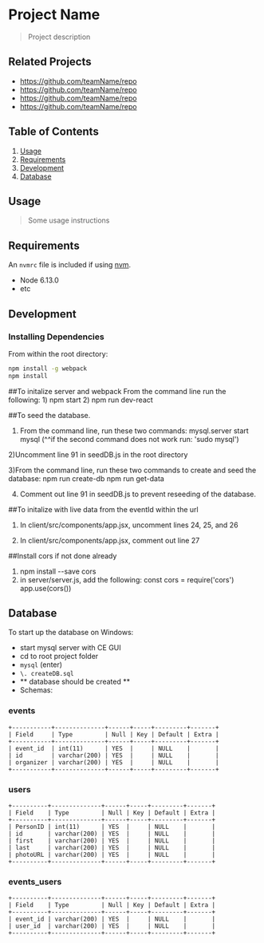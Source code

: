 # Project Name

> Project description

## Related Projects

  - https://github.com/teamName/repo
  - https://github.com/teamName/repo
  - https://github.com/teamName/repo
  - https://github.com/teamName/repo

## Table of Contents

1. [Usage](#Usage)
1. [Requirements](#requirements)
1. [Development](#development)
4. [Database](#database)

## Usage

> Some usage instructions

## Requirements

An `nvmrc` file is included if using [nvm](https://github.com/creationix/nvm).

- Node 6.13.0
- etc

## Development

### Installing Dependencies

From within the root directory:

```sh
npm install -g webpack
npm install


```


##To initalize server and webpack
  From the command line run the following: 
    1) npm start
    2) npm run dev-react

##To seed the database. 


  1) From the command line, run these two commands: 
    mysql.server start
    mysql 
        (^^if the second command does not work run: 'sudo mysql')


  2)Uncomment line 91 in seedDB.js in the root directory

  3)From the command line, run these two commands to create and seed the database: 
    npm run create-db
    npm run get-data

  4) Comment out line 91 in seedDB.js to prevent reseeding of the database. 


##To initalize with live data from the eventId within the url

  1) In client/src/components/app.jsx, uncomment lines 24, 25, and 26

  2) In client/src/components/app.jsx, comment out line 27



##Install cors if not done already
  1) npm install --save cors
  2) in server/server.js, add the following:
    const cors = require('cors')
    app.use(cors())

## Database

To start up the database on Windows:
- start mysql server with CE GUI
- cd to root project folder
- `mysql` (enter)
- `\. createDB.sql`
- ** database should be created **
- Schemas:
### events
```
+-----------+--------------+------+-----+---------+-------+
| Field     | Type         | Null | Key | Default | Extra |
+-----------+--------------+------+-----+---------+-------+
| event_id  | int(11)      | YES  |     | NULL    |       |
| id        | varchar(200) | YES  |     | NULL    |       |
| organizer | varchar(200) | YES  |     | NULL    |       |
+-----------+--------------+------+-----+---------+-------+
```
### users
```
+----------+--------------+------+-----+---------+-------+
| Field    | Type         | Null | Key | Default | Extra |
+----------+--------------+------+-----+---------+-------+
| PersonID | int(11)      | YES  |     | NULL    |       |
| id       | varchar(200) | YES  |     | NULL    |       |
| first    | varchar(200) | YES  |     | NULL    |       |
| last     | varchar(200) | YES  |     | NULL    |       |
| photoURL | varchar(200) | YES  |     | NULL    |       |
+----------+--------------+------+-----+---------+-------+
```
### events_users
```
+----------+--------------+------+-----+---------+-------+
| Field    | Type         | Null | Key | Default | Extra |
+----------+--------------+------+-----+---------+-------+
| event_id | varchar(200) | YES  |     | NULL    |       |
| user_id  | varchar(200) | YES  |     | NULL    |       |
+----------+--------------+------+-----+---------+-------+
```
